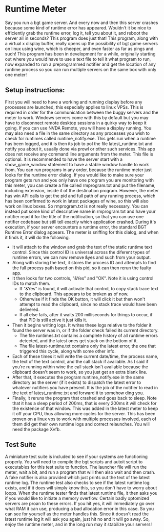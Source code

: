 # Runtime Meter
Say you run a bgt game server. And every now and then this server crashes because some kind of runtime error has appeared. Wouldn't it be nice to efficiently grab the runtime error, log it, tell you about it, and reboot the server all in seconds? This program does just that!
This program, along with a virtual x display buffer, really opens up the possibility of bgt game servers on linux using wine, which is cheeper, and even faster as far as pings and such!
This program has been in development for a while, originally starting out where you would have to use a text file to tell it what program to run, now expanded to run a preprogrammed notifier and get the location of any runtime process so you can run multiple servers on the same box with only one meter!
## Setup instructions:
First you will need to have a working and running display before any processes are launched, this especially applies to linux VPSs. This is required in order for the communication between the buggy servers and the meter to work. Windows servers come with this by default but you may have to disconnect remote desktop sessions in a quirky way to keep it going. If you can use NVDA Remote, you will have a display running.
You may also need a file in the same directory as any processes you wish to check for runtimes called runtime_notify.exe. This gets run when a runtime has been logged, and it is then its job to pol the file latest_runtime.txt and notify you about it, usually done via prowl or other such services. This app does not receive any command line arguments from the meter. This file is optional.
It is recommended to have the server start with a show_game_window statement to have a stable window handle to work from.
You can run programs in any order, because the runtime meter just looks for the runtime error dialog.
If you would like to make sure your program gets run and you only have one program you are monitoring with this meter, you can create a file called rmprogram.txt and put the filename, including extension, inside it of the destination program.
However, the meter has win API calls to get the pid and full path of any running process, which has been confirmed to work in latest packages of wine, so this will also work on linux boxes. So rmprogram.txt is not really necessary.
You can instead put some kind of descriptive name in rmprogram.txt and have your notifier read it for the title of the notification, so that you can use one notifier codebase but still tell exactly which application crashed.
During it's execution, if your server encounters a runtime error, the standard BGT Runtime Error dialog appears. The meter is sniffing for this dialog, and when it finds it, it will do the following.
* It will attach to the window and grab the text of the static runtime text control. Since this control ID is universal across the diferent types of runtime errors, we can now remove &yes and such from your output.
* Along with storing the text, it stores the process ID and attempts to find the full process path based on this pid, so it can then rerun the faulty app.
* It then looks for two controls, "&Yes" and "OK". Note it is using control IDs to match them.
    - If "&Yes" is found, it will activate that control, to copy stack trace text to the clipboard. This appears to be broken as of now.
    - Otherwise if it finds the OK button, it will click it but then won't attempt to read the clipboard, since no stack trace would have been delivered.
    - If all else fails, after it waits 200 milliseconds for things to occur, if that PID is still active it just kills it.
* Then it begins writing logs. It writes these logs relative to the folder it found the server was in, or if the folder check failed its current directory.
    - The file runtimes.txt contains a complete history of all runtime errors detected, and the latest ones get stuck on the bottom of it.
    - The file latest-runtime.txt contains only the latest error, the one that triggered this cycle, along with some other info.
* Each of these times it will write the current date/time, the process name, the text of the text control, and the call stack if available. As I said if you're running within wine the call stack isn't available because the clipboard doesn't seem to work, so you just get an extra blank line.
* After that, it executes the program runtime_notify.exe in the same directory as the server (if it exists) to dispatch the latest error to whatever notifiers you have present. It is the job of the notifier to read in the text of latest_runtime.txt and forward it to somehow ding you.
* Finally, it reruns the program that crashed and goes back to sleep. Note that it has a sleep period of 200ms, that is every 200ms it will check for the existence of that window. This was added in the latest meter to keep it off your CPU, thus allowing more cycles for the server.
This has been proven on a linux vps to work with multiple processes involved, each of them did get their own runtime logs and correct relaunches. You will need the package Xvfb.
## Test Suite
A miniature test suite is included  to see if your systems are functioning properly. You will need to compile the bgt scripts and autoit script to executables for this test suite to function. 
The launcher file will run the meter, wait a bit, and run a program that will then also wait and then crash. A fake notifier is also provided which just prints out the text of the latest runtime log. The runtime test also checks to see if the latest runtime log exists, and if it does will simply know this, so you don't have to worry about loops.
When the runtime tester finds that latest runtime file, it then asks you if you would like to initiate a memory overflow. Certain badly optomized servers are proan to these errors. If you hit yes, it will immediately go over what RAM it can use, producing a bad allocation error in this case. So you can see for yourself as the meter handles this. Since it doesn't read the latest runtime log it will ask you again, just hit no and it will go away.
So, enjoy the runtime meter, and in the long run may it stabilize your servers!